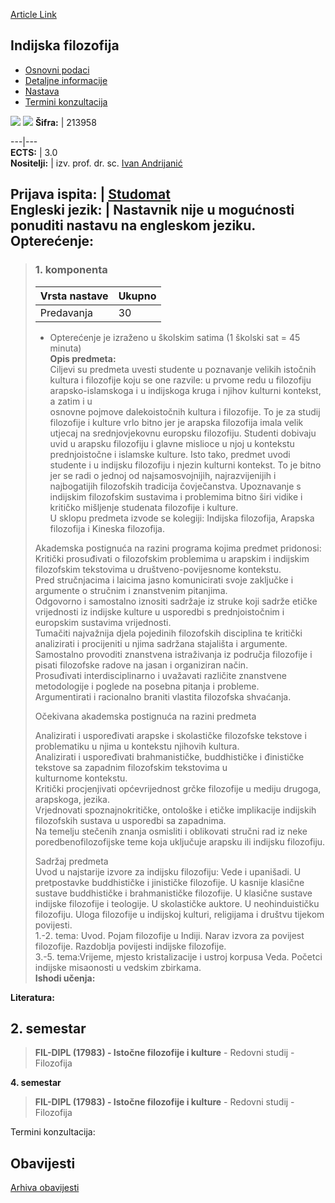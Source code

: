[Article Link](https://www.fhs.hr/predmet/indfil)

## Indijska filozofija
  * [Osnovni podaci](https://www.fhs.hr/predmet/indfil#v1id-523762_629672_1_0 "Osnovni podaci")
  * [Detaljne informacije](https://www.fhs.hr/predmet/indfil#v1id-523762_629672_1_1 "Detaljne informacije")
  * [Nastava](https://www.fhs.hr/predmet/indfil#v1id-523762_629672_1_2 "Nastava")
  * [Termini konzultacija](https://www.fhs.hr/predmet/indfil#v1id-523762_629672_1_3 "Termini konzultacija")


[![](https://www.fhs.hr/img/flags/gif/hr.gif)](https://www.fhs.hr/predmet/indfil) [![](https://www.fhs.hr/img/flags/gif/gb.gif)](https://www.fhs.hr/en/course/indphi)
**Šifra:** |  213958  
  
---|---  
**ECTS:** |  3.0   
**Nositelji:** |  izv. prof. dr. sc. [Ivan Andrijanić](https://www.fhs.hr/djelatnik/ivan.andrijanic)   
  
**Prijava ispita:** |  [Studomat](http://www.isvu.hr/studomat)  
**Engleski jezik:** |  Nastavnik nije u mogućnosti ponuditi nastavu na engleskom jeziku.   
**Opterećenje:**  
---  
> ### 1. komponenta
> | Vrsta nastave | Ukupno  
> ---|---  
> Predavanja | 30  
> * Opterećenje je izraženo u školskim satima (1 školski sat = 45 minuta)   
**Opis predmeta:**  
> Ciljevi su predmeta uvesti studente u poznavanje velikih istočnih kultura i filozofije koju se one razvile: u prvome redu u filozofiju arapsko-islamskoga i u indijskoga kruga i njihov kulturni kontekst, a zatim i u  
>  osnovne pojmove dalekoistočnih kultura i filozofije. To je za studij filozofije i kulture vrlo bitno jer je arapska filozofija imala velik utjecaj na srednjovjekovnu europsku filozofiju. Studenti dobivaju uvid u arapsku filozofiju i glavne mislioce u njoj u kontekstu prednjoistočne i islamske kulture. Isto tako, predmet uvodi studente i u indijsku filozofiju i njezin kulturni kontekst. To je bitno jer se radi o jednoj od najsamosvojnijih, najrazvijenijih i najbogatijih filozofskih tradicija čovječanstva. Upoznavanje s indijskim filozofskim sustavima i problemima bitno širi vidike i kritičko mišljenje studenata filozofije i kulture.  
>  U sklopu predmeta izvode se kolegiji: Indijska filozofija, Arapska filozofija i Kineska filozofija.  
>    
>  Akademska postignuća na razini programa kojima predmet pridonosi:  
>  Kritički prosuđivati o filozofskim problemima u arapskim i indijskim filozofskim tekstovima u društveno-povijesnome kontekstu.  
>  Pred stručnjacima i laicima jasno komunicirati svoje zaključke i argumente o stručnim i znanstvenim pitanjima.  
>  Odgovorno i samostalno iznositi sadržaje iz struke koji sadrže etičke vrijednosti iz indijske kulture u usporedbi s prednjoistočnim i europskim sustavima vrijednosti.  
>  Tumačiti najvažnija djela pojedinih filozofskih disciplina te kritički analizirati i procijeniti u njima sadržana stajališta i argumente.  
>  Samostalno provoditi znanstvena istraživanja iz područja filozofije i pisati filozofske radove na jasan i organiziran način.  
>  Prosuđivati interdisciplinarno i uvažavati različite znanstvene metodologije i poglede na posebna pitanja i probleme.  
>  Argumentirati i racionalno braniti vlastita filozofska shvaćanja.  
>    
>  Očekivana akademska postignuća na razini predmeta  
>    
>  Analizirati i uspoređivati arapske i skolastičke filozofske tekstove i problematiku u njima u kontekstu njihovih kultura.  
>  Analizirati i uspoređivati brahmanističke, buddhističke i đinističke tekstove sa zapadnim filozofskim tekstovima u  
>  kulturnome kontekstu.  
>  Kritički procjenjivati općevrijednost grčke filozofije u mediju drugoga, arapskoga, jezika.  
>  Vrjednovati spoznajnokritičke, ontološke i etičke implikacije indijskih filozofskih sustava u usporedbi sa zapadnima.  
>  Na temelju stečenih znanja osmisliti i oblikovati stručni rad iz neke poredbenofilozofijske teme koja uključuje arapsku ili indijsku filozofiju.  
>    
>  Sadržaj predmeta  
>  Uvod u najstarije izvore za indijsku filozofiju: Vede i upanišadi. U pretpostavke buddhističke i jinističke filozofije. U kasnije klasične sustave buddhističke i brahmanističke filozofije. U klasične sustave indijske filozofije i teologije. U skolastičke auktore. U neohinduističku filozofiju. Uloga filozofije u indijskoj kulturi, religijama i društvu tijekom povijesti.  
>  1.-2. tema: Uvod. Pojam filozofije u Indiji. Narav izvora za povijest filozofije. Razdoblja povijesti indijske filozofije.  
>  3.-5. tema:Vrijeme, mjesto kristalizacije i ustroj korpusa Veda. Početci indijske misaonosti u vedskim zbirkama.  
**Ishodi učenja:**  

  
**Literatura:**  

  
**2. semestar**  
---  
> **FIL-DIPL (17983) - Istočne filozofije i kulture** - Redovni studij - Filozofija  
>   
  
**4. semestar**  
> **FIL-DIPL (17983) - Istočne filozofije i kulture** - Redovni studij - Filozofija  
>   
Termini konzultacija: 


## Obavijesti
[Arhiva obavijesti](https://www.fhs.hr/predmet/indfil?@=21cmi#news_119837 "Arhiva obavijesti")
